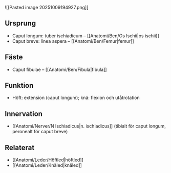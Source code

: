 ![[Pasted image 20251009194927.png]]
## Ursprung
- Caput longum: tuber ischiadicum – [[Anatomi/Ben/Os Ischii|os ischii]]
- Caput breve: linea aspera – [[Anatomi/Ben/Femur|femur]]

## Fäste
- Caput fibulae – [[Anatomi/Ben/Fibula|fibula]]

## Funktion
- Höft: extension (caput longum); knä: flexion och utåtrotation

## Innervation
- [[Anatomi/Nerver/N Ischiadicus|n. ischiadicus]] (tibialt för caput longum, peronealt för caput breve)

## Relaterat
- [[Anatomi/Leder/Höftled|höftled]]
- [[Anatomi/Leder/Knäled|knäled]]
